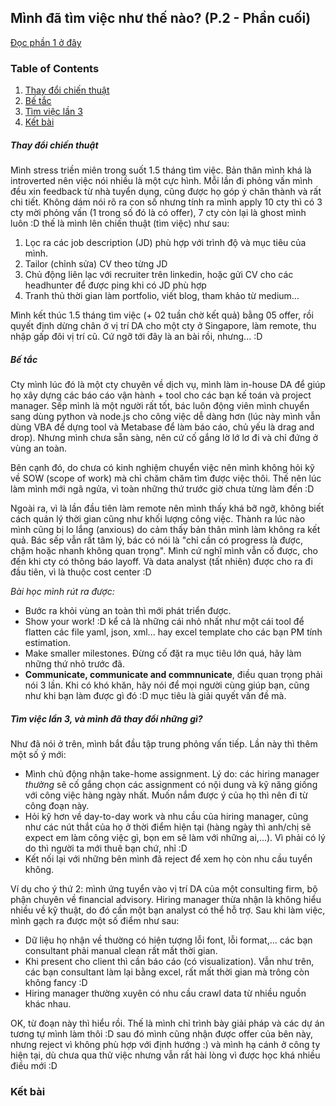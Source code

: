 ## Mình đã tìm việc như thế nào? (P.2 - Phần cuối)

[Đọc phần 1 ở đây]()

### Table of Contents

1. [Thay đổi chiến thuật](#strategy)
2. [Bế tắc](#stuck)
3. [Tìm việc lần 3](#secondjob)
4. [Kết bài](#conclusion)

##### Thay đổi chiến thuật <a name="strategy"></a>

Mình stress triền miên trong suốt 1.5 tháng tìm việc. Bản thân mình khá là introverted nên việc nói nhiều là một cực hình. Mỗi lần đi phỏng vấn mình đều xin feedback từ nhà tuyển dụng, cũng được họ góp ý chân thành và rất chi tiết. Không dám nói rõ ra con số nhưng tính ra mình apply 10 cty thì có 3 cty mời phỏng vấn (1 trong số đó là có offer), 7 cty còn lại là ghost mình luôn :D thế là mình lên chiến thuật (tìm việc) như sau:
<ol>
<li>Lọc ra các job description (JD) phù hợp với trình độ và mục tiêu của mình.</li>
<li>Tailor (chỉnh sửa) CV theo từng JD</li>
<li>Chủ động liên lạc với recruiter trên linkedin, hoặc gửi CV cho các headhunter để được ping khi có JD phù hợp</li>
<li>Tranh thủ thời gian làm portfolio, viết blog, tham khảo từ medium...</li>
</ol>

Mình kết thúc 1.5 tháng tìm việc (+ 02 tuần chờ kết quả) bằng 05 offer, rồi quyết định dừng chân ở vị trí DA cho một cty ở Singapore, làm remote, thu nhập gấp đôi vị trí cũ. Cứ ngỡ tới đây là an bài rồi, nhưng... :D

##### Bế tắc <a name="stuck"></a>

Cty mình lúc đó là một cty chuyên về dịch vụ, mình làm in-house DA để giúp họ xây dựng các báo cáo vận hành + tool cho các bạn kế toán và project manager. Sếp mình là một người rất tốt, bác luôn động viên mình chuyển sang dùng python và node.js cho công việc dễ dàng hơn (lúc này mình vẫn dùng VBA để dựng tool và Metabase để làm báo cáo, chủ yếu là drag and drop). Nhưng mình chưa sẵn sàng, nên cứ cố gắng lờ lớ lơ đi và chỉ đứng ở vùng an toàn.

Bên cạnh đó, do chưa có kinh nghiệm chuyển việc nên mình không hỏi kỹ về SOW (scope of work) mà chỉ chăm chăm tìm được việc thôi. Thế nên lúc làm mình mới ngã ngửa, vì toàn những thứ trước giờ chưa từng làm đến :D

Ngoài ra, vì là lần đầu tiên làm remote nên mình thấy khá bỡ ngỡ, không biết cách quản lý thời gian cũng như khối lượng công việc. Thành ra lúc nào mình cũng bị lo lắng (anxious) do cảm thấy bản thân mình làm không ra kết quả. Bác sếp vẫn rất tâm lý, bác có nói là "chỉ cần có progress là được, chậm hoặc nhanh không quan trọng". Mình cứ nghĩ mình vẫn cố được, cho đến khi cty có thông báo layoff. Và data analyst (tất nhiên) được cho ra đi đầu tiên, vì là thuộc cost center :D

*Bài học mình rút ra được:*

* Bước ra khỏi vùng an toàn thì mới phát triển được.
* Show your work! :D kể cả là những cái nhỏ nhất như một cái tool để flatten các file yaml, json, xml... hay excel template cho các bạn PM tính estimation.
* Make smaller milestones. Đừng cố đặt ra mục tiêu lớn quá, hãy làm những thứ nhỏ trước đã.
* **Communicate, communicate and commnunicate**, điều quan trọng phải nói 3 lần. Khi có khó khăn, hãy nói để mọi người cùng giúp bạn, cũng như khi bạn làm được gì đó :D mục tiêu là giải quyết vấn đề mà.

##### Tìm việc lần 3, và mình đã thay đổi những gì? <a name="secondjob"></a>

Như đã nói ở trên, mình bắt đầu tập trung phỏng vấn tiếp. Lần này thì thêm một số ý mới:

* Mình chủ động nhận take-home assignment. Lý do: các hiring manager *thường* sẽ cố gắng chọn các assignment có nội dung và kỹ năng giống với công việc hàng ngày nhất. Muốn nắm được ý của họ thì nên đi từ công đoạn này.
* Hỏi kỹ hơn về day-to-day work và nhu cầu của hiring manager, cũng như các nút thắt của họ ở thời điểm hiện tại (hàng ngày thì anh/chị sẽ expect em làm công việc gì, bọn em sẽ làm với những ai,...). Vì phải có lý do thì người ta mới thuê bạn chứ, nhỉ :D
* Kết nối lại với những bên mình đã reject để xem họ còn nhu cầu tuyển không.

Ví dụ cho ý thứ 2: mình ứng tuyển vào vị trí DA của một consulting firm, bộ phận chuyên về financial advisory. Hiring manager thừa nhận là không hiểu nhiều về kỹ thuật, do đó cần một bạn analyst có thể hỗ trợ. Sau khi làm việc, mình gạch ra được một số điểm như sau:

* Dữ liệu họ nhận về thường có hiện tượng lỗi font, lỗi format,... các bạn consultant phải manual clean rất mất thời gian.
* Khi present cho client thì cần báo cáo (có visualization). Vẫn như trên, các bạn consultant làm lại bằng excel, rất mất thời gian mà trông còn không fancy :D
* Hiring manager thường xuyên có nhu cầu crawl data từ nhiều nguồn khác nhau.

OK, từ đoạn này thì hiểu rồi. Thế là mình chỉ trình bày giải pháp và các dự án tương tự mình làm thôi :D sau đó mình cũng nhận được offer của bên này, nhưng reject vì không phù hợp với định hướng :) và mình hạ cánh ở công ty hiện tại, dù chưa qua thử việc nhưng vẫn rất hài lòng vì được học khá nhiều điều mới :D

### Kết bài<a name="conclusion"></a>
